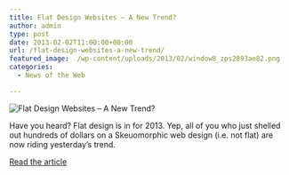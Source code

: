 ```yaml
---
title: Flat Design Websites – A New Trend?
author: admin
type: post
date: 2013-02-02T11:00:00+00:00
url: /flat-design-websites-a-new-trend/
featured_image:  /wp-content/uploads/2013/02/window8_zps2893ae82.png
categories:
  - News of the Web

---
```

<img src="https://i1.wp.com/i1324.photobucket.com/albums/u620/esbbew/window8_zps2893ae82.png?w=700" alt="Flat Design Websites – A New Trend?" data-recalc-dims="1" />

Have you heard? Flat design is in for 2013. Yep, all of you who just shelled out hundreds of dollars on a Skeuomorphic web design (i.e. not flat) are now riding yesterday’s trend.

<a href="http://pixelclouds.com/2013/01/28/flat-design-websites-a-new-trend/" title="Flat Design Websites – A New Trend?" target="_blank">Read the article</a>